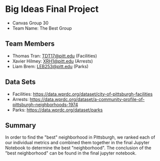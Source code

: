 # Big Ideas Final Project
- Canvas Group 30
- Team Name: The Best Group

## Team Members
- Thomas Tran: TDT17@pitt.edu (Facilities)
- Xavier Hilmey: XRH1@pitt.edu (Arrests)
- Liam Brem: LEB253@pitt.edu (Parks)

## Data Sets
- Facilities: https://data.wprdc.org/dataset/city-of-pittsburgh-facilities
- Arrests: https://data.wprdc.org/dataset/a-community-profile-of-pittsburgh-neighborhoods-1974
- Parks: https://data.wprdc.org/dataset/parks

## Summary
In order to find the "best" neighborhood in Pittsburgh, we ranked each of our individual metrics and combined them together in the final Jupyter Notebook to determine the best "neighborhood". The conclusion of the "best neighborhood" can be found in the final jupyter notebook.
